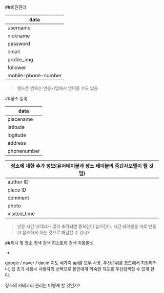 ##회원관리

data |
--- |
username |
nickname |
password |
email |
profile_img |
follower |
mobile-phone-number|

> 핸드폰 번호는 연동가입에서 얻어올 수도 있음

##장소 등록

data |
--- |
placename|
latitude |
logitude |
address |
phonenumber |

장소에 대한 추가 정보(유저테이블과 장소 테이블의 중간자모델이 될 것임) |
--- |
author ID |
place ID |
comment |
photo |
visited_time |


> 방문 시간 데이터가 많이 축적되면 중복값이 높아진다. 시간 테이블을 따로 만들어 참조하게 하는 것으로 해결할 수 있나?


##위치 및 장소 검색
검색 히스토리
검색 자동완성

-
google / naver / daum 지도 세가지 api를 모두 사용. 우선순위를 코드에서 지정하거나, 앱 초기 사용시 사용자의 선택으로 본인에게 익숙한 지도를 우선검색할 수 있게 한다. 


장소의 카테고리 관리는 어떻게 할 것인가?